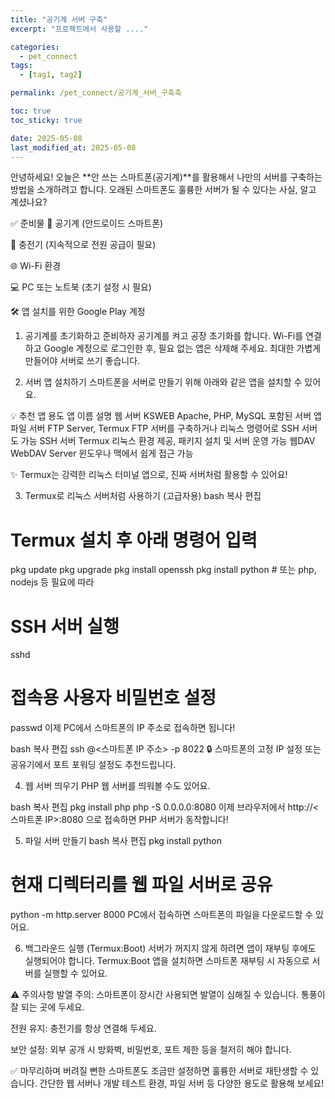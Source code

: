 ```yaml
---
title: "공기계 서버 구축"
excerpt: "프로젝트에서 사용할 ...."

categories:
  - pet_connect
tags:
  - [tag1, tag2]

permalink: /pet_connect/공기계_서버_구축축

toc: true
toc_sticky: true

date: 2025-05-08
last_modified_at: 2025-05-08
---
```


안녕하세요! 오늘은 **안 쓰는 스마트폰(공기계)**를 활용해서 나만의 서버를 구축하는 방법을 소개하려고 합니다. 오래된 스마트폰도 훌륭한 서버가 될 수 있다는 사실, 알고 계셨나요?

✅ 준비물
📱 공기계 (안드로이드 스마트폰)

🔌 충전기 (지속적으로 전원 공급이 필요)

🌐 Wi-Fi 환경

💻 PC 또는 노트북 (초기 설정 시 필요)

🛠 앱 설치를 위한 Google Play 계정

1. 공기계를 초기화하고 준비하자
공기계를 켜고 공장 초기화를 합니다.
Wi-Fi를 연결하고 Google 계정으로 로그인한 후, 필요 없는 앱은 삭제해 주세요. 최대한 가볍게 만들어야 서버로 쓰기 좋습니다.

2. 서버 앱 설치하기
스마트폰을 서버로 만들기 위해 아래와 같은 앱을 설치할 수 있어요.

💡 추천 앱
용도	앱 이름	설명
웹 서버	KSWEB	Apache, PHP, MySQL 포함된 서버 앱
파일 서버	FTP Server, Termux	FTP 서버를 구축하거나 리눅스 명령어로 SSH 서버도 가능
SSH 서버	Termux	리눅스 환경 제공, 패키지 설치 및 서버 운영 가능
웹DAV	WebDAV Server	윈도우나 맥에서 쉽게 접근 가능

✨ Termux는 강력한 리눅스 터미널 앱으로, 진짜 서버처럼 활용할 수 있어요!

3. Termux로 리눅스 서버처럼 사용하기 (고급자용)
bash
복사
편집
# Termux 설치 후 아래 명령어 입력
pkg update
pkg upgrade
pkg install openssh
pkg install python  # 또는 php, nodejs 등 필요에 따라

# SSH 서버 실행
sshd

# 접속용 사용자 비밀번호 설정
passwd
이제 PC에서 스마트폰의 IP 주소로 접속하면 됩니다!

bash
복사
편집
ssh <username>@<스마트폰 IP 주소> -p 8022
🔒 스마트폰의 고정 IP 설정 또는 공유기에서 포트 포워딩 설정도 추천드립니다.

4. 웹 서버 띄우기
PHP 웹 서버를 띄워볼 수도 있어요.

bash
복사
편집
pkg install php
php -S 0.0.0.0:8080
이제 브라우저에서 http://<스마트폰 IP>:8080 으로 접속하면 PHP 서버가 동작합니다!

5. 파일 서버 만들기
bash
복사
편집
pkg install python
# 현재 디렉터리를 웹 파일 서버로 공유
python -m http.server 8000
PC에서 접속하면 스마트폰의 파일을 다운로드할 수 있어요.

6. 백그라운드 실행 (Termux:Boot)
서버가 꺼지지 않게 하려면 앱이 재부팅 후에도 실행되어야 합니다. Termux:Boot 앱을 설치하면 스마트폰 재부팅 시 자동으로 서버를 실행할 수 있어요.

⚠️ 주의사항
발열 주의: 스마트폰이 장시간 사용되면 발열이 심해질 수 있습니다. 통풍이 잘 되는 곳에 두세요.

전원 유지: 충전기를 항상 연결해 두세요.

보안 설정: 외부 공개 시 방화벽, 비밀번호, 포트 제한 등을 철저히 해야 합니다.

✅ 마무리하며
버려질 뻔한 스마트폰도 조금만 설정하면 훌륭한 서버로 재탄생할 수 있습니다. 간단한 웹 서버나 개발 테스트 환경, 파일 서버 등 다양한 용도로 활용해 보세요!